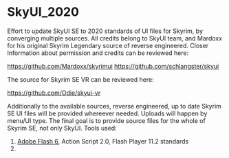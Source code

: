 # SkyUI_2020

Effort to update SkyUI SE to 2020 standards of UI files for Skyrim, by converging multiple sources. All credits belong to SkyUI team, and Mardoxx for his original Skyrim Legendary source of reverse engineered. Closer Information about permission and credits can be reviewed here:

https://github.com/Mardoxx/skyrimui
https://github.com/schlangster/skyui

The source for Skyrim SE VR can be reviewed here:

https://github.com/Odie/skyui-vr

Additionally to the available sources, reverse engineered, up to date Skyrim SE UI files will be provided whereever needed. Uploads will happen by menu/UI type. The final goal is to provide source files for the whole of Skyrim SE, not only SkyUI. Tools used:

1. [Adobe Flash 6](https://www.adobe.com/cy_en/downloads/other-downloads.html), Action Script 2.0, Flash Player 11.2 standards
2. 
